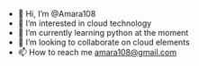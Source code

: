 - 👋 Hi, I’m @Amara108
- 👀 I’m interested in cloud technology
- 🌱 I’m currently learning python at the moment
- 💞️ I’m looking to collaborate on cloud elements
- 📫 How to reach me amara108@gmail.com

<!---
Amara108/Amara108 is a ✨ special ✨ repository because its `README.md` (this file) appears on your GitHub profile.
You can click the Preview link to take a look at your changes.
--->

